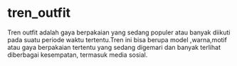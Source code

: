 # tren_outfit
Tren outfit adalah gaya berpakaian yang sedang populer atau banyak diikuti pada suatu periode waktu tertentu.Tren ini bisa berupa model ,warna,motif atau gaya berpakaian tertentu yang sedang digemari dan banyak terlihat diberbagai kesempatan, termasuk media sosial.
